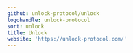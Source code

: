 ```yaml
---
github: unlock-protocol/unlock
logohandle: unlock-protocol
sort: unlock
title: Unlock
website: 'https://unlock-protocol.com/'
---
```

